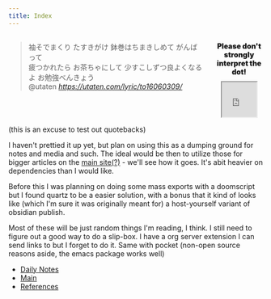```yaml
---
title: Index
---
```


<div style="display: flex; align-items: flex-start; justify-content: space-between; width: 100%;">
  <div style="flex: 4; min-width: 0; padding-right: 25px;">
    <blockquote class="quoteback" data-title="STUDY A GO!!GO!! 歌詞 GOLDEN GIRLS ふりがな付 - うたてん" data-author="@utaten" cite="https://soundcloud.com/softwarevibes/golden-boy-ost-ending">
      袖そでまくり たすきがけ
      鉢巻はちまきしめて がんばって<br>
      疲つかれたら お茶ちゃにして
      少すこしずつ良よくなるよ お勉強べんきょう
      <footer>@utaten<cite> <a href="https://utaten.com/lyric/to16060309/">https://utaten.com/lyric/to16060309/</a></cite></footer>
    </blockquote>
  </div>
  <div style="flex: 1; display: flex; flex-direction: column; align-items: center; justify-content: flex-start;">
    <p style="width: 100%; text-align: center; margin-bottom: 10px; font-weight: 1000;">Please don't strongly interpret the dot!</p>
    <iframe src="https://global-mind.org/gcpdot/gcp.html" height="69" width="69" scrolling="no" frameborder="10" style="margin: auto;"></iframe>
  </div>
</div>

(this is an excuse to test out quotebacks)

I haven't prettied it up yet, but plan on using this as a dumping ground for notes and media and such.
The ideal would be then to utilize those for bigger articles on the [main site(?)](https://justin.vc) - we'll see how it goes. It's abit heavier on dependencies than I would like.

Before this I was planning on doing some mass exports with a doomscript but I found quartz to be a easier solution, with a bonus that it kind of looks like (which I'm sure it was originally meant for) a host-yourself variant of obsidian publish.

Most of these will be just random things I'm reading, I think. I still need to figure out a good way to do a slip-box. I have a org server extension I can send links to but I forget to do it. Same with pocket (non-open source reasons aside, the emacs package works well)

- [Daily Notes](/daily/)
- [Main](/main/)
- [References](/references/)
